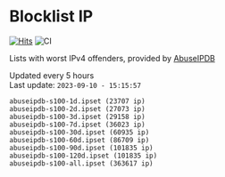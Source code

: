 # Blocklist IP

[![Hits](https://hits.seeyoufarm.com/api/count/incr/badge.svg?url=https%3A%2F%2Fgithub.com%2Fborestad%2Fblocklist-ip%2F&count_bg=%2379C83D&title_bg=%23555555&icon=&icon_color=%23E7E7E7&title=hits&edge_flat=false)](https://hits.seeyoufarm.com)  ![CI](https://img.shields.io/github/workflow/status/borestad/blocklist-ip/CI?style=flat-square)

Lists with worst IPv4 offenders, provided by [AbuseIPDB](https://www.abuseipdb.com/)

<!-- FOOTER-PLACEHOLDER -->
Updated every 5 hours<br>
Last update: `2023-09-10 - 15:15:57`
```
abuseipdb-s100-1d.ipset (23707 ip)
abuseipdb-s100-2d.ipset (27073 ip)
abuseipdb-s100-3d.ipset (29158 ip)
abuseipdb-s100-7d.ipset (36023 ip)
abuseipdb-s100-30d.ipset (60935 ip)
abuseipdb-s100-60d.ipset (86709 ip)
abuseipdb-s100-90d.ipset (101835 ip)
abuseipdb-s100-120d.ipset (101835 ip)
abuseipdb-s100-all.ipset (363617 ip)
```
